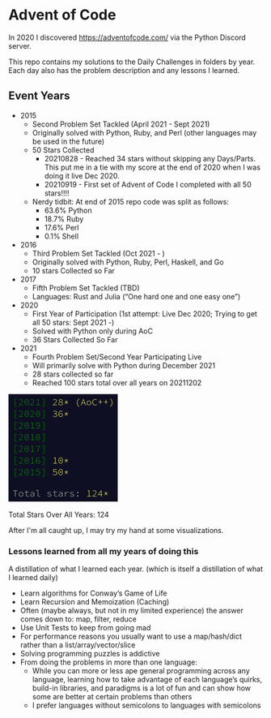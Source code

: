 # Advent of Code

In 2020 I discovered https://adventofcode.com/ via the Python Discord server. 

This repo contains my solutions to the Daily Challenges in folders by year. Each day also has the problem description and any lessons I learned.

## Event Years

- 2015 
    - Second Problem Set Tackled (April 2021 - Sept 2021)
    - Originally solved with Python, Ruby, and Perl (other languages may be used in the future)
    - 50 Stars Collected
      - 20210828 - Reached 34 stars without skipping any Days/Parts. This put me in a tie with my score at the end of 2020 when I was doing it live Dec 2020.
      - 20210919 - First set of Advent of Code I completed with all 50 stars!!!!
    - Nerdy tidbit: At end of 2015 repo code was split as follows:
      - 63.6% Python
      - 18.7% Ruby
      - 17.6% Perl
      - 0.1% Shell
- 2016
  - Third Problem Set Tackled (Oct 2021 - )
  - Originally solved with Python, Ruby, Perl, Haskell, and Go
  - 10 stars Collected so Far
- 2017
  - Fifth Problem Set Tackled (TBD)
  - Languages: Rust and Julia (“One hard one and one easy one”)
- 2020
    - First Year of Participation (1st attempt: Live Dec 2020; Trying to get all 50 stars: Sept 2021 -)
    - Solved with Python only during AoC
    - 36 Stars Collected So Far
- 2021
  - Fourth Problem Set/Second Year Participating Live
  - Will primarily solve with Python during December 2021
  - 28 stars collected so far
  - Reached 100 stars total over all years on 20211202

![total stars](https://github.com/djotaku/adventofcode/blob/f2a4df07abaeb17861e2bb5a160e49c5cd4ac18a/screenshots/total/total_star_count_20211214.png)

Total Stars Over All Years: 124

After I'm all caught up, I may try my hand at some visualizations.
    
### Lessons learned from all my years of doing this
A distillation of what I learned each year. (which is itself a distillation of what I learned daily)

- Learn algorithms for Conway’s Game of Life
- Learn Recursion and Memoization (Caching)
- Often (maybe always, but not in my limited experience) the answer comes down to: map, filter, reduce
- Use Unit Tests to keep from going mad
- For performance reasons you usually want to use a map/hash/dict rather than a list/array/vector/slice
- Solving programming puzzles is addictive
- From doing the problems in more than one language:
    - While you can more or less ape general programming across any language, learning how to take advantage of each language’s quirks, build-in libraries, and paradigms is a lot of fun and can show how some are better at certain problems than others
    - I prefer languages without semicolons to languages with semicolons
